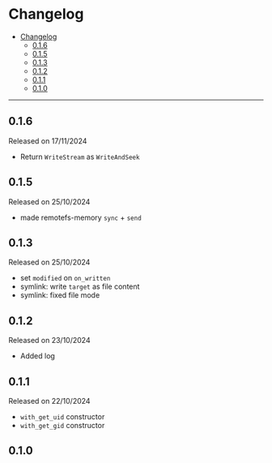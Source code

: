 # Changelog

- [Changelog](#changelog)
  - [0.1.6](#016)
  - [0.1.5](#015)
  - [0.1.3](#013)
  - [0.1.2](#012)
  - [0.1.1](#011)
  - [0.1.0](#010)

---

## 0.1.6

Released on 17/11/2024

- Return `WriteStream` as `WriteAndSeek`

## 0.1.5

Released on 25/10/2024

- made remotefs-memory `sync` + `send`

## 0.1.3

Released on 25/10/2024

- set `modified` on `on_written`
- symlink: write `target` as file content
- symlink: fixed file mode

## 0.1.2

Released on 23/10/2024

- Added log

## 0.1.1

Released on 22/10/2024

- `with_get_uid` constructor
- `with_get_gid` constructor

## 0.1.0
